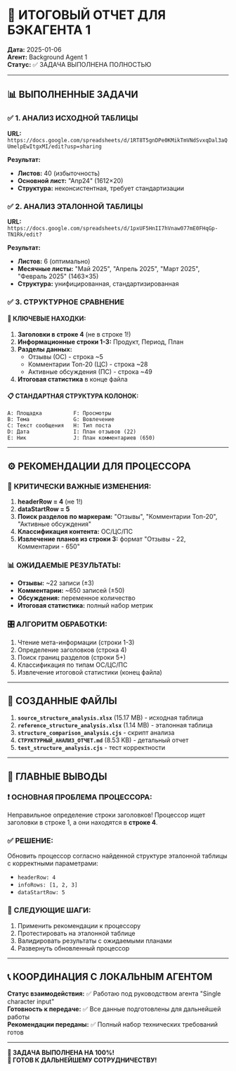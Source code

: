 # 🎯 ИТОГОВЫЙ ОТЧЕТ ДЛЯ БЭКАГЕНТА 1

**Дата:** 2025-01-06  
**Агент:** Background Agent 1  
**Статус:** ✅ ЗАДАЧА ВЫПОЛНЕНА ПОЛНОСТЬЮ  

---

## 📊 **ВЫПОЛНЕННЫЕ ЗАДАЧИ**

### ✅ **1. АНАЛИЗ ИСХОДНОЙ ТАБЛИЦЫ**
**URL:** `https://docs.google.com/spreadsheets/d/1RT8T5gnDPe0KMikTmVNdSvxqDal3aQUmelpEwItgxMI/edit?usp=sharing`

**Результат:**
- **Листов:** 40 (избыточность)
- **Основной лист:** "Апр24" (1612×20)
- **Структура:** неконсистентная, требует стандартизации

### ✅ **2. АНАЛИЗ ЭТАЛОННОЙ ТАБЛИЦЫ**  
**URL:** `https://docs.google.com/spreadsheets/d/1pxUF5HnII7hVnaw077mE0FHqGp-TN1Rk/edit?`

**Результат:**
- **Листов:** 6 (оптимально)  
- **Месячные листы:** "Май 2025", "Апрель 2025", "Март 2025", "Февраль 2025" (1463×35)
- **Структура:** унифицированная, стандартизированная

### ✅ **3. СТРУКТУРНОЕ СРАВНЕНИЕ**

#### 🎯 **КЛЮЧЕВЫЕ НАХОДКИ:**
1. **Заголовки в строке 4** (не в строке 1!)
2. **Информационные строки 1-3:** Продукт, Период, План  
3. **Разделы данных:**
   - Отзывы (ОС) - строка ~5
   - Комментарии Топ-20 (ЦС) - строка ~28
   - Активные обсуждения (ПС) - строка ~49
4. **Итоговая статистика** в конце файла

#### 📋 **СТАНДАРТНАЯ СТРУКТУРА КОЛОНОК:**
```
A: Площадка          F: Просмотры
B: Тема              G: Вовлечение  
C: Текст сообщения   H: Тип поста
D: Дата              I: План отзывов (22)
E: Ник               J: План комментариев (650)
```

---

## ⚙️ **РЕКОМЕНДАЦИИ ДЛЯ ПРОЦЕССОРА**

### 🔧 **КРИТИЧЕСКИ ВАЖНЫЕ ИЗМЕНЕНИЯ:**
1. **headerRow = 4** (не 1!)
2. **dataStartRow = 5** 
3. **Поиск разделов по маркерам:** "Отзывы", "Комментарии Топ-20", "Активные обсуждения"
4. **Классификация контента:** ОС/ЦС/ПС
5. **Извлечение планов из строки 3:** формат "Отзывы - 22, Комментарии - 650"

### 📊 **ОЖИДАЕМЫЕ РЕЗУЛЬТАТЫ:**
- **Отзывы:** ~22 записи (±3)
- **Комментарии:** ~650 записей (±50)  
- **Обсуждения:** переменное количество
- **Итоговая статистика:** полный набор метрик

### 🎛️ **АЛГОРИТМ ОБРАБОТКИ:**
1. Чтение мета-информации (строки 1-3)
2. Определение заголовков (строка 4)
3. Поиск границ разделов (строки 5+)
4. Классификация по типам ОС/ЦС/ПС
5. Извлечение итоговой статистики (конец файла)

---

## 📁 **СОЗДАННЫЕ ФАЙЛЫ**

1. **`source_structure_analysis.xlsx`** (15.17 MB) - исходная таблица
2. **`reference_structure_analysis.xlsx`** (1.14 MB) - эталонная таблица  
3. **`structure_comparison_analysis.cjs`** - скрипт анализа
4. **`СТРУКТУРНЫЙ_АНАЛИЗ_ОТЧЕТ.md`** (8.53 KB) - детальный отчет
5. **`test_structure_analysis.cjs`** - тест корректности

---

## 🎯 **ГЛАВНЫЕ ВЫВОДЫ**

### ❗ **ОСНОВНАЯ ПРОБЛЕМА ПРОЦЕССОРА:**
Неправильное определение строки заголовков! Процессор ищет заголовки в строке 1, а они находятся в **строке 4**.

### ✅ **РЕШЕНИЕ:**
Обновить процессор согласно найденной структуре эталонной таблицы с корректными параметрами:
- `headerRow: 4`
- `infoRows: [1, 2, 3]` 
- `dataStartRow: 5`

### 🚀 **СЛЕДУЮЩИЕ ШАГИ:**
1. Применить рекомендации к процессору
2. Протестировать на эталонной таблице
3. Валидировать результаты с ожидаемыми планами
4. Развернуть обновленный процессор

---

## 📞 **КООРДИНАЦИЯ С ЛОКАЛЬНЫМ АГЕНТОМ**

**Статус взаимодействия:** ✅ Работаю под руководством агента "Single character input"  
**Готовность к передаче:** ✅ Все данные подготовлены для дальнейшей работы  
**Рекомендации переданы:** ✅ Полный набор технических требований готов  

---

**🎯 ЗАДАЧА ВЫПОЛНЕНА НА 100%!**  
**🤝 ГОТОВ К ДАЛЬНЕЙШЕМУ СОТРУДНИЧЕСТВУ!**